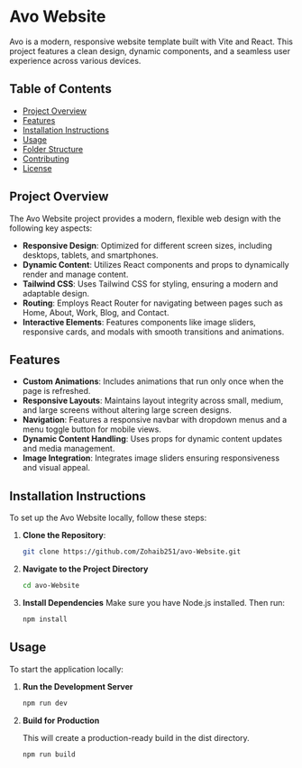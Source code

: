 # Avo Website

Avo is a modern, responsive website template built with Vite and React. This project features a clean design, dynamic components, and a seamless user experience across various devices.

## Table of Contents

- [Project Overview](#project-overview)
- [Features](#features)
- [Installation Instructions](#installation-instructions)
- [Usage](#usage)
- [Folder Structure](#folder-structure)
- [Contributing](#contributing)
- [License](#license)

## Project Overview

The Avo Website project provides a modern, flexible web design with the following key aspects:

- **Responsive Design**: Optimized for different screen sizes, including desktops, tablets, and smartphones.
- **Dynamic Content**: Utilizes React components and props to dynamically render and manage content.
- **Tailwind CSS**: Uses Tailwind CSS for styling, ensuring a modern and adaptable design.
- **Routing**: Employs React Router for navigating between pages such as Home, About, Work, Blog, and Contact.
- **Interactive Elements**: Features components like image sliders, responsive cards, and modals with smooth transitions and animations.

## Features

- **Custom Animations**: Includes animations that run only once when the page is refreshed.
- **Responsive Layouts**: Maintains layout integrity across small, medium, and large screens without altering large screen designs.
- **Navigation**: Features a responsive navbar with dropdown menus and a menu toggle button for mobile views.
- **Dynamic Content Handling**: Uses props for dynamic content updates and media management.
- **Image Integration**: Integrates image sliders ensuring responsiveness and visual appeal.

## Installation Instructions

To set up the Avo Website locally, follow these steps:

1. **Clone the Repository**:

   ```bash
   git clone https://github.com/Zohaib251/avo-Website.git

2. **Navigate to the Project Directory**

   ```bash
   cd avo-Website

3. **Install Dependencies**
   Make sure you have Node.js installed. Then run:
   ```bash
   npm install

## Usage

To start the application locally:

1. **Run the Development Server**

   ```bash
   npm run dev

2. **Build for Production**
   
   This will create a production-ready build in the dist directory.
   ```bash
   npm run build